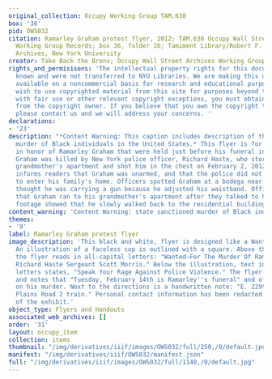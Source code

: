 ```yaml
---
original_collection: Occupy Working Group TAM.630
box: '36'
pid: OWS032
citation: Ramarley Graham protest flyer, 2012; TAM.630 Occupy Wall Street Archives
  Working Group Records; box 36, folder 16; Tamiment Library/Robert F. Wagner Labor
  Archives, New York University
creator: Take Back the Bronx; Occupy Wall Street Archives Working Group
rights_and_permisisons: 'The intellectual property rights for this document are not
  known and were not transferred to NYU Libraries. We are making this document publicly
  available on a noncommercial basis for research and educational purposes. If you
  wish to use copyrighted material from this site for purposes beyond those in accordance
  with fair use or other relevant copyright exceptions, you must obtain permission
  from the copyright owner. If you believe that you own the copyright to this document,
  please contact us and we will address your concerns. '
declarations:
- '23'
description: "*Content Warning: This caption includes description of the state sanctioned
  murder of Black individuals in the United States.* This flyer is for two protests
  in honor of Ramarley Graham that were held just before his funeral in the Bronx.
  Graham was killed by New York police officer, Richard Haste, who stormed into his
  grandmother's apartment and shot him in the chest on February 2, 2012. The flyer
  informs readers that Graham was unarmed, and that the police did not have a warrant
  to enter his family's home. Officers spotted Graham at a bodega near his home and
  thought he was carrying a gun because he adjusted his waistband. Officers reported
  that Graham ran to his grandmother's apartment after they talked to him, but surveillance
  footage showed that he slowly walked back to the residential building."
content_warning: 'Content Warning: state sanctioned murder of Black individuals'
themes:
- '9'
label: Ramarley Graham protest flyer
image_description: 'This black and white, flyer is designed like a Wanted poster.
  An illustration of a faceless cop is outlined with a square. Above the illustration
  the flyer reads in all-capital letters: "Wanted—For The Murder Of Ramarley Graham—Officer
  Richard Haste Sergeant Scott Morris." Below the illustration, text in all capital
  letters states, "Speak Your Rage Against Police Violence." The flyer provides directions
  and notes that "Tuesday, February 14th is Ramarley''s funeral" and offers background
  on his murder. Next to the directions is a handwritten note: "E. 229th and White
  Plains Road 2 train." Personal contact information has been redacted by the curators
  of the exhibit.'
object_type: Flyers and Handouts
associated_web_archives: []
order: '31'
layout: occupy_item
collection: items
thumbnail: "/img/derivatives/iiif/images/OWS032/full/250,/0/default.jpg"
manifest: "/img/derivatives/iiif/OWS032/manifest.json"
full: "/img/derivatives/iiif/images/OWS032/full/1140,/0/default.jpg"
---
```


